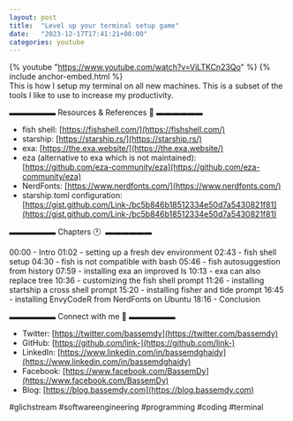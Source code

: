 ```yaml
---
layout: post
title:  "Level up your terminal setup game"
date:   "2023-12-17T17:41:21+00:00"
categories: youtube
---
```

{% youtube  "https://www.youtube.com/watch?v=ViLTKCn23Qo" %}
{% include anchor-embed.html %}
<br />
This is how I setup my terminal on all new machines. This is a subset of the tools I like to use to increase my productivity.

▬▬▬▬▬▬ Resources &amp; References 📕 ▬▬▬▬▬▬

- fish shell: [https://fishshell.com/](https://fishshell.com/)
- starship: [https://starship.rs/](https://starship.rs/)
- exa: [https://the.exa.website/](https://the.exa.website/)
- eza (alternative to exa which is not maintained): [https://github.com/eza-community/eza](https://github.com/eza-community/eza)
- NerdFonts: [https://www.nerdfonts.com/](https://www.nerdfonts.com/)
- starship.toml configuration: [https://gist.github.com/Link-/bc5b846b18512334e50d7a5430821f81](https://gist.github.com/Link-/bc5b846b18512334e50d7a5430821f81)

▬▬▬▬▬▬ Chapters 🕐  ▬▬▬▬▬▬

00:00 - Intro 
01:02 - setting up a fresh dev environment 
02:43 - fish shell setup 
04:30 - fish is not compatible with bash 
05:46 - fish autosuggestion from history 
07:59 - installing exa an improved ls 
10:13 - exa can also replace tree 
10:36 - customizing the fish shell prompt 
11:26 - installing startship a cross shell prompt 
15:20 - installing fisher and tide prompt 
16:45 - installing EnvyCodeR from NerdFonts on Ubuntu 
18:16 - Conclusion 

▬▬▬▬▬▬ Connect with me 👋 ▬▬▬▬▬▬

- Twitter: [https://twitter.com/bassemdy](https://twitter.com/bassemdy)
- GitHub: [https://github.com/link-](https://github.com/link-)
- LinkedIn: [https://www.linkedin.com/in/bassemdghaidy](https://www.linkedin.com/in/bassemdghaidy)
- Facebook: [https://www.facebook.com/BassemDy](https://www.facebook.com/BassemDy)
- Blog: [https://blog.bassemdy.com](https://blog.bassemdy.com)

#glichstream #softwareengineering #programming #coding #terminal
